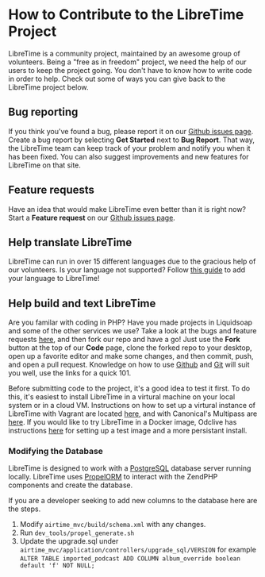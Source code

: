# How to Contribute to the LibreTime Project

LibreTime is a community project, maintained by an awesome group of volunteers. Being a "free as in freedom" project,
we need the help of our users to keep the project going. You don't have to know how to write code in order to help.
Check out some of ways you can give back to the LibreTime project below.

## Bug reporting

If you think you've found a bug, please report it on our [Github issues page](https://github.com/LibreTime/libretime/issues/new/choose).
Create a bug report by selecting **Get Started** next to **Bug Report**. That way, the LibreTime team can keep track of
your problem and notify you when it has been fixed. You can also suggest
improvements and new features for LibreTime on that site.

## Feature requests

Have an idea that would make LibreTime even better than it is right now? Start a **Feature request** on our
[Github issues page](https://github.com/LibreTime/libretime/issues/new/choose).

## Help translate LibreTime

LibreTime can run in over 15 different languages due to the gracious help of our volunteers. Is your language not
supported? Follow [this guide](interface-localization) to add your language to LibreTime!

## Help build and text LibreTime

Are you familar with coding in PHP? Have you made projects in Liquidsoap and some of the other services we use?
Take a look at the bugs and feature requests [here](https://github.com/LibreTime/libretime/issues), and then
fork our repo and have a go! Just use the **Fork** button at the top of our **Code** page, clone the forked repo to
your desktop, open up a favorite editor and make some changes, and then commit, push, and open a pull request.
Knowledge on how to use [Github](https://guides.github.com/activities/hello-world/) and [Git](https://git-scm.com/docs/gittutorial)
will suit you well, use the links for a quick 101.

Before submitting code to the project, it's a good idea to test it first. To do this, it's easiest to install
LibreTime in a virtural machine on your local system or in a cloud VM. Instructions on how to set up a virtural
instance of LibreTime with Vagrant are located [here](vagrant), and with Canonical's Multipass are [here](multipass).
If you would like to try LibreTime in a Docker image,
Odclive has instructions [here](https://github.com/kessibi/libretime-docker) for setting up a test image
and a more persistant install.

### Modifying the Database
LibreTime is designed to work with a [PostgreSQL](https://www.postgresql.org/) database server running locally.
LibreTime uses [PropelORM](http://propelorm.org) to interact with the ZendPHP components and create the database.

If you are a developer seeking to add new columns to the database here are the steps.

1. Modify `airtime_mvc/build/schema.xml` with any changes.
2. Run `dev_tools/propel_generate.sh`
3. Update the upgrade.sql under `airtime_mvc/application/controllers/upgrade_sql/VERSION` for example
 `ALTER TABLE imported_podcast ADD COLUMN album_override boolean default 'f' NOT NULL;`
